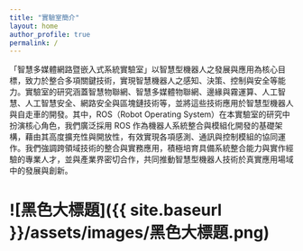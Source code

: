 ```yaml
---
title: "實驗室簡介"
layout: home
author_profile: true
permalink: /
---
```


「智慧多媒體網路暨嵌入式系統實驗室」以智慧型機器人之發展與應用為核心目標，致力於整合多項關鍵技術，實現智慧機器人之感知、決策、控制與安全等能力。實驗室的研究涵蓋智慧物聯網、智慧多媒體物聯網、邊緣與霧運算、人工智慧、人工智慧安全、網路安全與區塊鏈技術等，並將這些技術應用於智慧型機器人與自走車的開發。其中，ROS（Robot Operating System）在本實驗室的研究中扮演核心角色，我們廣泛採用 ROS 作為機器人系統整合與模組化開發的基礎架構，藉由其高度擴充性與開放性，有效實現各項感測、通訊與控制模組的協同運作。我們強調跨領域技術的整合與實務應用，積極培育具備系統整合能力與實作經驗的專業人才，並與產業界密切合作，共同推動智慧型機器人技術於真實應用場域中的發展與創新。

# ![黑色大標題]({{ site.baseurl }}/assets/images/黑色大標題.png)
